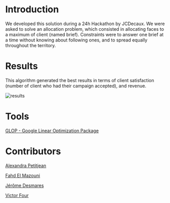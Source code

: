 # Introduction

We developed this solution during a 24h Hackathon by JCDecaux. We were asked to solve an allocation problem, which consisted in allocating faces to a maximum of client (named brief). Constraints were to answer one brief at a time without knowing about following ones, and to spread equally throughout the territory.

# Results

This algorithm generated the best results in terms of client satisfaction (number of client who had their campaign accepted), and revenue.

![results](https://img4.hostingpics.net/pics/681910Capturedecran20170521a123611.png)

# Tools

[GLOP - Google Linear Optimization Package](https://developers.google.com/optimization/lp/glop)

# Contributors

[Alexandra Petitjean](https://github.com/apetitje)

[Fahd El Mazouni](https://github.com/fel-mazo)

[Jérôme Desmares](https://github.com/JejeDurden)

[Victor Four](https://github.com/victorfour)
